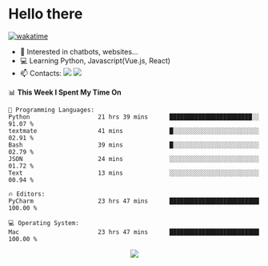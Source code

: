 # Hello there

[![wakatime](https://wakatime.com/badge/user/018bd4cf-9224-4729-b4f3-31fc6a93ca34.svg)](https://wakatime.com/@flamescoder)

- 👀 Interested in chatbots, websites...
- 💻 Learning Python, Javascript(Vue.js, React)
- 📫 Contacts: <a href="https://t.me/FlameCoder0_0" target="_blank"><img src="https://img.shields.io/badge/telegram-0088cc?logo=telegram&logoColor=white"/></a> <a href="https://discord.gg/3wt8QRndjm" target="_blank"><img src="https://img.shields.io/badge/discord-5865F2?logo=discord&logoColor=white"/></a>

<!--START_SECTION:waka-->
📊 **This Week I Spent My Time On** 

```text
💬 Programming Languages: 
Python                   21 hrs 39 mins      ███████████████████████░░   91.07 % 
textmate                 41 mins             █░░░░░░░░░░░░░░░░░░░░░░░░   02.91 % 
Bash                     39 mins             █░░░░░░░░░░░░░░░░░░░░░░░░   02.79 % 
JSON                     24 mins             ░░░░░░░░░░░░░░░░░░░░░░░░░   01.72 % 
Text                     13 mins             ░░░░░░░░░░░░░░░░░░░░░░░░░   00.94 % 

🔥 Editors: 
PyCharm                  23 hrs 47 mins      █████████████████████████   100.00 % 

💻 Operating System: 
Mac                      23 hrs 47 mins      █████████████████████████   100.00 % 
```


<!--END_SECTION:waka-->

<div align="center">
  <img src="https://komarev.com/ghpvc/?username=FlamesC0der&style=flat-square&color=red"/>
</div>
